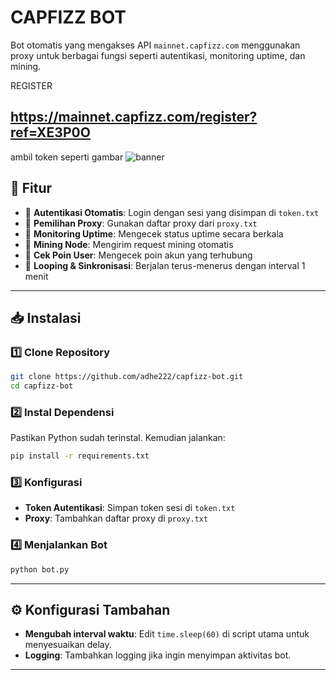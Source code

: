 # CAPFIZZ BOT
Bot otomatis yang mengakses API `mainnet.capfizz.com` menggunakan proxy untuk berbagai fungsi seperti autentikasi, monitoring uptime, dan mining.

REGISTER
## https://mainnet.capfizz.com/register?ref=XE3P0O

ambil token seperti gambar
![banner]()
## 📌 Fitur
- 🔹 **Autentikasi Otomatis**: Login dengan sesi yang disimpan di `token.txt`
- 🔹 **Pemilihan Proxy**: Gunakan daftar proxy dari `proxy.txt`
- 🔹 **Monitoring Uptime**: Mengecek status uptime secara berkala
- 🔹 **Mining Node**: Mengirim request mining otomatis
- 🔹 **Cek Poin User**: Mengecek poin akun yang terhubung
- 🔹 **Looping & Sinkronisasi**: Berjalan terus-menerus dengan interval 1 menit

---

## 📥 Instalasi

### 1️⃣ **Clone Repository**
```bash
git clone https://github.com/adhe222/capfizz-bot.git
cd capfizz-bot
```

### 2️⃣ **Instal Dependensi**
Pastikan Python sudah terinstal. Kemudian jalankan:
```bash
pip install -r requirements.txt
```

### 3️⃣ **Konfigurasi**
- **Token Autentikasi**: Simpan token sesi di `token.txt`
- **Proxy**: Tambahkan daftar proxy di `proxy.txt`

### 4️⃣ **Menjalankan Bot**
```bash
python bot.py
```

---

## ⚙️ Konfigurasi Tambahan
- **Mengubah interval waktu**: Edit `time.sleep(60)` di script utama untuk menyesuaikan delay.
- **Logging**: Tambahkan logging jika ingin menyimpan aktivitas bot.

---

